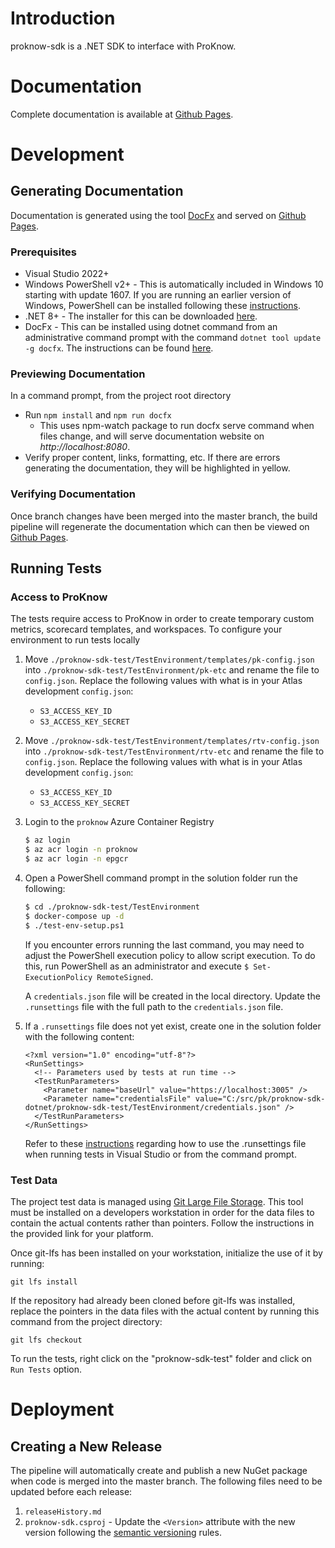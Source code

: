 # Introduction 
proknow-sdk is a .NET SDK to interface with ProKnow.

# Documentation
Complete documentation is available at [Github Pages](http://proknow.github.io/proknow-sdk-dotnet).

# Development

## Generating Documentation
Documentation is generated using the tool [DocFx](https://dotnet.github.io/docfx) and served on [Github Pages](http://proknow.github.io/proknow-sdk-dotnet).

### Prerequisites
- Visual Studio 2022+
- Windows PowerShell v2+ - This is automatically included in Windows 10 starting with update 1607.  If you are running
an earlier version of Windows, PowerShell can be installed following these
[instructions](https://docs.microsoft.com/en-us/powershell/scripting/install/installing-powershell-core-on-windows).
- .NET 8+ - The installer for this can be downloaded [here](https://dotnet.microsoft.com/download).
- DocFx - This can be installed using dotnet command from an administrative command prompt with the command `dotnet tool update -g docfx`. The instructions can be found [here](https://dotnet.github.io/docfx/index.html).

### Previewing Documentation
In a command prompt, from the project root directory
- Run `npm install` and `npm run docfx`
  - This uses npm-watch package to run docfx serve command when files change, and will serve documentation website on *http://localhost:8080*.
- Verify proper content, links, formatting, etc. If there are errors generating the documentation, they will be highlighted in yellow.

### Verifying Documentation
Once branch changes have been merged into the master branch, the build pipeline will regenerate the documentation which
can then be viewed on [Github Pages](http://proknow.github.io/proknow-sdk-dotnet).

## Running Tests

### Access to ProKnow
The tests require access to ProKnow in order to create temporary custom metrics, scorecard templates, and workspaces. To configure your environment to run tests locally

1. Move `./proknow-sdk-test/TestEnvironment/templates/pk-config.json` into `./proknow-sdk-test/TestEnvironment/pk-etc` and rename the file to `config.json`. Replace the following values with what is in your Atlas development `config.json`:
    - `S3_ACCESS_KEY_ID`
    - `S3_ACCESS_KEY_SECRET`
2. Move `./proknow-sdk-test/TestEnvironment/templates/rtv-config.json` into `./proknow-sdk-test/TestEnvironment/rtv-etc` and rename the file to `config.json`. Replace the following values with what is in your Atlas development `config.json`:
    - `S3_ACCESS_KEY_ID`
    - `S3_ACCESS_KEY_SECRET`
2. Login to the `proknow` Azure Container Registry
    ```sh
    $ az login
    $ az acr login -n proknow
    $ az acr login -n epgcr
    ```
3. Open a PowerShell command prompt in the solution folder run the following:

    ```sh
    $ cd ./proknow-sdk-test/TestEnvironment
    $ docker-compose up -d
    $ ./test-env-setup.ps1
    ```

    If you encounter errors running the last command, you may need to adjust the PowerShell execution policy to allow script execution. To do this, run PowerShell as an administrator and execute `$ Set-ExecutionPolicy RemoteSigned`.

    A `credentials.json` file will be created in the local directory. Update the `.runsettings` file with the full path to the `credentials.json` file.

4. If a `.runsettings` file does not yet exist, create one in the solution folder with the following content:
    ```
    <?xml version="1.0" encoding="utf-8"?>
    <RunSettings>
      <!-- Parameters used by tests at run time -->
      <TestRunParameters>
        <Parameter name="baseUrl" value="https://localhost:3005" />
        <Parameter name="credentialsFile" value="C:/src/pk/proknow-sdk-dotnet/proknow-sdk-test/TestEnvironment/credentials.json" />
      </TestRunParameters>
    </RunSettings>
    ```
    Refer to these [instructions](https://docs.microsoft.com/en-us/visualstudio/test/configure-unit-tests-by-using-a-dot-runsettings-file) regarding how to use the .runsettings file when running tests in Visual Studio or from the command prompt.

### Test Data
The project test data is managed using [Git Large File Storage](https://github.com/git-lfs/git-lfs).  This tool must be
installed on a developers workstation in order for the data files to contain the actual contents rather than pointers.
Follow the instructions in the provided link for your platform.

Once git-lfs has been installed on your workstation, initialize the use of it by running:
```
git lfs install
```

If the repository had already been cloned before git-lfs was installed, replace the pointers in the data files with the
actual content by running this command from the project directory:
```
git lfs checkout
```

To run the tests, right click on the "proknow-sdk-test" folder and click on `Run Tests` option.

# Deployment

## Creating a New Release

The pipeline will automatically create and publish a new NuGet package when code is merged into the master branch. 
The following files need to be updated before each release:

1. `releaseHistory.md`
2. `proknow-sdk.csproj` - Update the `<Version>` attribute with the new version following the [semantic versioning](https://semver.org/) rules.
